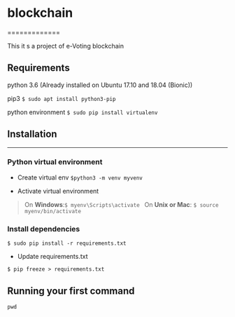 # blockchain
=============

This it s a project of e-Voting blockchain


Requirements
--------------------- 
python 3.6 (Already installed on Ubuntu 17.10 and 18.04 (Bionic))

pip3
`$ sudo apt install python3-pip `

python environment
`$ sudo pip install virtualenv `


## Installation
---------------------

### Python virtual environment
- Create virtual env
`$python3 -m venv myvenv`

- Activate virtual environment
> On **Windows**:`$ myenv\Scripts\activate `
> On **Unix or Mac**: `$ source myenv/bin/activate `


### Install dependencies
```
$ sudo pip install -r requirements.txt 
```

- Update requirements.txt
```
$ pip freeze > requirements.txt
```


Running your first command
--------------------------


`pwd`
